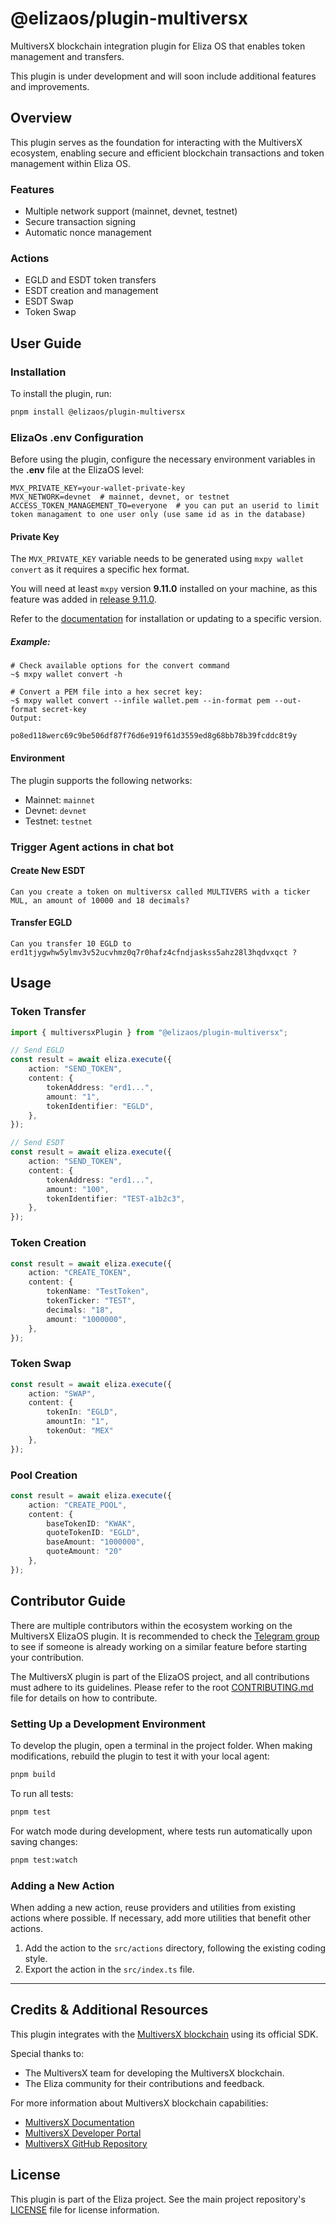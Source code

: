 # @elizaos/plugin-multiversx

MultiversX blockchain integration plugin for Eliza OS that enables token management and transfers.

This plugin is under development and will soon include additional features and improvements.

## Overview

This plugin serves as the foundation for interacting with the MultiversX ecosystem, enabling secure and efficient blockchain transactions and token management within Eliza OS.

### Features

- Multiple network support (mainnet, devnet, testnet)
- Secure transaction signing
- Automatic nonce management

### Actions
- EGLD and ESDT token transfers
- ESDT creation and management 
- ESDT Swap
- Token Swap


## User Guide

### Installation

To install the plugin, run:

```bash
pnpm install @elizaos/plugin-multiversx
```

### ElizaOs .env Configuration

Before using the plugin, configure the necessary environment variables in the **.env** file at the ElizaOS level:

```.env
MVX_PRIVATE_KEY=your-wallet-private-key
MVX_NETWORK=devnet  # mainnet, devnet, or testnet
ACCESS_TOKEN_MANAGEMENT_TO=everyone  # you can put an userid to limit token managament to one user only (use same id as in the database)
```

#### Private Key

The `MVX_PRIVATE_KEY` variable needs to be generated using `mxpy wallet convert` as it requires a specific hex format.

You will need at least `mxpy` version **9.11.0** installed on your machine, as this feature was added in [release 9.11.0](https://github.com/multiversx/mx-sdk-py-cli/releases/tag/v9.11.0).

Refer to the [documentation](https://docs.multiversx.com/sdk-and-tools/sdk-py/installing-mxpy) for installation or updating to a specific version.

##### Example:

```shell
# Check available options for the convert command
~$ mxpy wallet convert -h

# Convert a PEM file into a hex secret key:
~$ mxpy wallet convert --infile wallet.pem --in-format pem --out-format secret-key
Output:

po8ed118werc69c9be506df87f76d6e919f61d3559ed8g68bb78b39fcddc8t9y
```

#### Environment

The plugin supports the following networks:

- Mainnet: `mainnet`
- Devnet: `devnet`
- Testnet: `testnet`

### Trigger Agent actions in chat bot

#### Create New ESDT
 ```
 Can you create a token on multiversx called MULTIVERS with a ticker MUL, an amount of 10000 and 18 decimals?
 ```
#### Transfer EGLD
 ```
 Can you transfer 10 EGLD to erd1tjygwhw5ylmv3v52ucvhmz0q7r0hafz4cfndjaskss5ahz28l3hqdvxqct ?
 ```

## Usage

### Token Transfer

```typescript
import { multiversxPlugin } from "@elizaos/plugin-multiversx";

// Send EGLD
const result = await eliza.execute({
    action: "SEND_TOKEN",
    content: {
        tokenAddress: "erd1...",
        amount: "1",
        tokenIdentifier: "EGLD",
    },
});

// Send ESDT
const result = await eliza.execute({
    action: "SEND_TOKEN",
    content: {
        tokenAddress: "erd1...",
        amount: "100",
        tokenIdentifier: "TEST-a1b2c3",
    },
});
```

### Token Creation

```typescript
const result = await eliza.execute({
    action: "CREATE_TOKEN",
    content: {
        tokenName: "TestToken",
        tokenTicker: "TEST",
        decimals: "18",
        amount: "1000000",
    },
});
```

### Token Swap

```typescript
const result = await eliza.execute({
    action: "SWAP",
    content: {
        tokenIn: "EGLD",
        amountIn: "1",
        tokenOut: "MEX"
    },
});
```

### Pool Creation

```typescript
const result = await eliza.execute({
    action: "CREATE_POOL",
    content: {
        baseTokenID: "KWAK",
        quoteTokenID: "EGLD",
        baseAmount: "1000000",
        quoteAmount: "20"
    },
});
```
## Contributor Guide

There are multiple contributors within the ecosystem working on the MultiversX ElizaOS plugin. It is recommended to check the [Telegram group](https://t.me/@MultiversXDevelopers) to see if someone is already working on a similar feature before starting your contribution.

The MultiversX plugin is part of the ElizaOS project, and all contributions must adhere to its guidelines.
Please refer to the root [CONTRIBUTING.md](../../CONTRIBUTING.md) file for details on how to contribute.

### Setting Up a Development Environment

To develop the plugin, open a terminal in the project folder. When making modifications, rebuild the plugin to test it with your local agent:

```bash
pnpm build
```

To run all tests:

```bash
pnpm test
```

For watch mode during development, where tests run automatically upon saving changes:

```bash
pnpm test:watch
```

### Adding a New Action

When adding a new action, reuse providers and utilities from existing actions where possible. If necessary, add more utilities that benefit other actions.

1. Add the action to the `src/actions` directory, following the existing coding style.
2. Export the action in the `src/index.ts` file.

---

## Credits & Additional Resources

This plugin integrates with the [MultiversX blockchain](https://multiversx.com/) using its official SDK.

Special thanks to:
- The MultiversX team for developing the MultiversX blockchain.
- The Eliza community for their contributions and feedback.

For more information about MultiversX blockchain capabilities:
- [MultiversX Documentation](https://docs.multiversx.com/)
- [MultiversX Developer Portal](https://docs.multiversx.com/developers/getting-started/introduction)
- [MultiversX GitHub Repository](https://github.com/multiversx/mx-sdk-js)

## License

This plugin is part of the Eliza project. See the main project repository's [LICENSE](../../LICENSE) file for license information.

